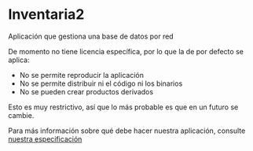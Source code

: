 Inventaria2
===========

Aplicación que gestiona una base de datos por red

De momento no tiene licencia específica, por lo que la de por defecto se aplica:  

 - No se permite reproducir la aplicación
 - No se permite distribuir ni el código ni los binarios
 - No se pueden crear productos derivados   

Esto es muy restrictivo, así que lo más probable es que en un futuro se cambie.  

 
Para más información sobre qué debe hacer nuestra aplicación, consulte [nuestra especificación](/PROYECTO%20FIN%20DE%20CURSO.odt "especificación") 